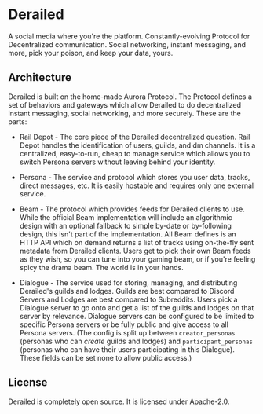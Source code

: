 # Derailed

A social media where you're the platform. Constantly-evolving Protocol for Decentralized communication.
Social networking, instant messaging, and more, pick your poison, and keep your data, yours.

## Architecture

Derailed is built on the home-made Aurora Protocol. The Protocol defines a set of behaviors and gateways
which allow Derailed to do decentralized instant messaging, social networking, and more securely. These are the
parts:

- Rail Depot - The core piece of the Derailed decentralized question.
  Rail Depot handles the identification of users, guilds, and dm channels. It is a centralized, easy-to-run, cheap to manage
  service which allows you to switch Persona servers without leaving behind your identity.

- Persona - The service and protocol which stores you user data, tracks, direct messages, etc.
  It is easily hostable and requires only one external service.

- Beam - The protocol which provides feeds for Derailed clients to use. While the official Beam implementation will include an algorithmic design
  with an optional fallback to simple by-date or by-following design, this isn't part of the implementation. All Beam defines is an HTTP API which on demand
  returns a list of tracks using on-the-fly sent metadata from Derailed clients. Users get to pick their own Beam feeds as they wish, so you can tune into your
  gaming beam, or if you're feeling spicy the drama beam. The world is in your hands.

- Dialogue - The service used for storing, managing, and distributing Derailed's guilds and lodges.
  Guilds are best compared to Discord Servers and Lodges are best compared to Subreddits. Users pick a Dialogue server to go onto
  and get a list of the guilds and lodges on that server by relevance. Dialogue servers can be configured to be limited to specific Persona servers
  or be fully public and give access to all Persona servers. (The config is split up between `creator_personas` (personas who can *create* guilds and lodges)
  and `participant_personas` (personas who can have their users participating in this Dialogue). These fields can be set none to allow public access.)

## License

Derailed is completely open source. It is licensed under Apache-2.0.
